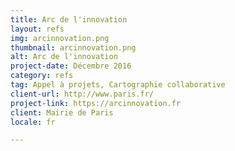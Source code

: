 ```yaml
---
title: Arc de l'innovation
layout: refs
img: arcinnovation.png
thumbnail: arcinnovation.png
alt: Arc de l'innovation
project-date: Décembre 2016
category: refs
tag: Appel à projets, Cartographie collaborative
client-url: http://www.paris.fr/
project-link: https://arcinnovation.fr
client: Mairie de Paris
locale: fr

---
```

